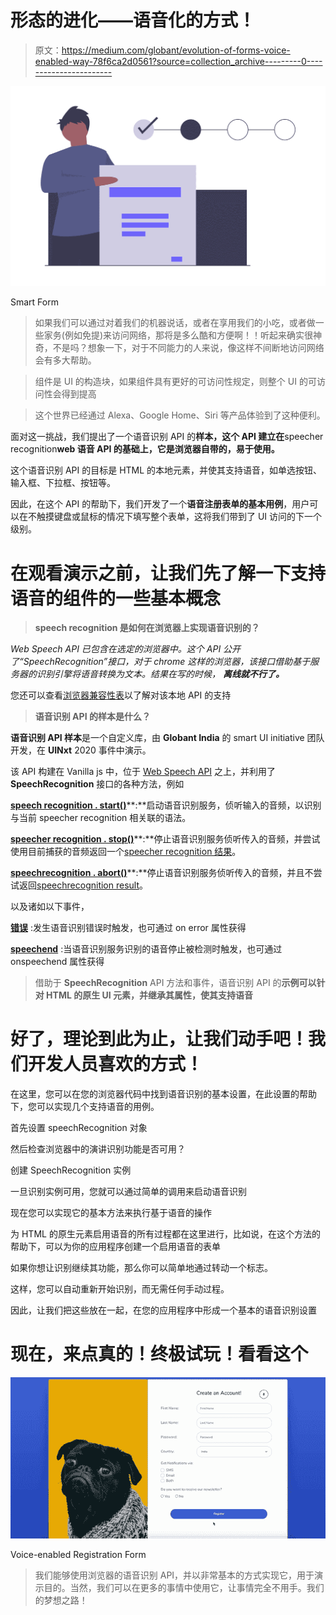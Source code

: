 # 形态的进化——语音化的方式！

> 原文：<https://medium.com/globant/evolution-of-forms-voice-enabled-way-78f6ca2d0561?source=collection_archive---------0----------------------->

![](img/6d9388651953d279339db46ad29c887d.png)

Smart Form

> 如果我们可以通过对着我们的机器说话，或者在享用我们的小吃，或者做一些家务(例如免提)来访问网络，那将是多么酷和方便啊！！听起来确实很神奇，不是吗？想象一下，对于不同能力的人来说，像这样不间断地访问网络会有多大帮助。

> 组件是 UI 的构造块，如果组件具有更好的可访问性规定，则整个 UI 的可访问性会得到提高

> 这个世界已经通过 Alexa、Google Home、Siri 等产品体验到了这种便利。

面对这一挑战，我们提出了一个语音识别 API 的**样本，这个 API 建立在**speecher recognition**web 语音 API 的基础上，它是浏览器自带的，易于使用。**

这个语音识别 API 的目标是 HTML 的本地元素，并使其支持语音，如单选按钮、输入框、下拉框、按钮等。

因此，在这个 API 的帮助下，我们开发了一个**语音注册表单的基本用例**，用户可以在不触摸键盘或鼠标的情况下填写整个表单，这将我们带到了 UI 访问的下一个级别。

# 在观看演示之前，让我们先了解一下支持语音的组件的一些基本概念

> **speech recognition 是如何在浏览器上实现语音识别的？**

*Web Speech API 已包含在选定的浏览器中。这个 API 公开了“SpeechRecognition”接口，对于 chrome 这样的浏览器，该接口借助基于服务器的识别引擎将语音转换为文本。结果在写的时候，* ***离线就不行了。***

您还可以查看[浏览器兼容性表](https://developer.mozilla.org/en-US/docs/Web/API/SpeechRecognition#Browser_compatibility)以了解对该本地 API 的支持

> **语音识别 API 的样本是什么？**

**语音识别 API 样本**是一个自定义库，由 **Globant India** 的 smart UI initiative 团队开发，在 **UINxt** 2020 事件中演示。

该 API 构建在 Vanilla js 中，位于 [Web Speech API](https://developer.mozilla.org/en-US/docs/Web/API/Web_Speech_API) 之上，并利用了 **SpeechRecognition** 接口的各种方法，例如

[**speech recognition . start()**](https://developer.mozilla.org/en-US/docs/Web/API/SpeechRecognition/start)**:**启动语音识别服务，侦听输入的音频，以识别与当前 speecher recognition 相关联的语法。

[**speecher recognition . stop()**](https://developer.mozilla.org/en-US/docs/Web/API/SpeechRecognition/stop)**:**停止语音识别服务侦听传入的音频，并尝试使用目前捕获的音频返回一个[speecher recognition 结果](https://developer.mozilla.org/en-US/docs/Web/API/SpeechRecognitionResult)。

[**speechrecognition . abort()**](https://developer.mozilla.org/en-US/docs/Web/API/SpeechRecognition/abort)**:**停止语音识别服务侦听传入的音频，并且不尝试返回[speechrecognition result](https://developer.mozilla.org/en-US/docs/Web/API/SpeechRecognitionResult)。

以及诸如以下事件，

[**错误**](https://developer.mozilla.org/en-US/docs/Web/API/SpeechRecognition/onresult) :发生语音识别错误时触发，也可通过 on error 属性获得

[**speechend**](https://developer.mozilla.org/en-US/docs/Web/API/SpeechRecognition/onresult) :当语音识别服务识别的语音停止被检测时触发，也可通过 onspeechend 属性获得

> 借助于 **SpeechRecognition** API 方法和事件，语音识别 API 的**示例可以针对 HTML 的原生 UI 元素，并继承其属性，使其支持语音**

# 好了，理论到此为止，让我们动手吧！我们开发人员喜欢的方式！

在这里，您可以在您的浏览器代码中找到语音识别的基本设置，在此设置的帮助下，您可以实现几个支持语音的用例。

首先设置 speechRecognition 对象

然后检查浏览器中的演讲识别功能是否可用？

创建 SpeechRecognition 实例

一旦识别实例可用，您就可以通过简单的调用来启动语音识别

现在您可以实现它的基本方法来执行基于语音的操作

为 HTML 的原生元素启用语音的所有过程都在这里进行，比如说，在这个方法的帮助下，可以为你的应用程序创建一个启用语音的表单

如果你想让识别继续其功能，那么你可以简单地通过转动一个标志。

这样，您可以自动重新开始识别，而无需任何手动过程。

因此，让我们把这些放在一起，在您的应用程序中形成一个基本的语音识别设置

# 现在，来点真的！终极试玩！看看这个

![](img/1ee8577ab1c81d1e0fb3e600eabf0ed1.png)

Voice-enabled Registration Form

> 我们能够使用浏览器的语音识别 API，并以非常基本的方式实现它，用于演示目的。当然，我们可以在更多的事情中使用它，让事情完全不用手。我们的梦想之路！